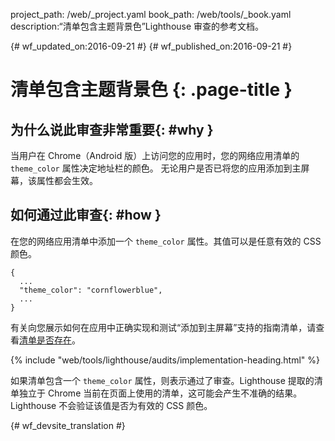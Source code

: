project_path: /web/_project.yaml
book_path: /web/tools/_book.yaml
description:“清单包含主题背景色”Lighthouse 审查的参考文档。

{# wf_updated_on:2016-09-21 #}
{# wf_published_on:2016-09-21 #}

# 清单包含主题背景色 {: .page-title }

## 为什么说此审查非常重要{: #why }

当用户在 Chrome（Android 版）上访问您的应用时，您的网络应用清单的 `theme_color` 属性决定地址栏的颜色。
无论用户是否已将您的应用添加到主屏幕，该属性都会生效。


## 如何通过此审查{: #how }

在您的网络应用清单中添加一个 `theme_color` 属性。其值可以是任意有效的 CSS 颜色。


    {
      ...
      "theme_color": "cornflowerblue",
      ...
    }

有关向您展示如何在应用中正确实现和测试“添加到主屏幕”支持的指南清单，请查看[清单是否存在](manifest-exists#how)。



{% include "web/tools/lighthouse/audits/implementation-heading.html" %}

如果清单包含一个 `theme_color` 属性，则表示通过了审查。Lighthouse 提取的清单独立于 Chrome 当前在页面上使用的清单，这可能会产生不准确的结果。Lighthouse 不会验证该值是否为有效的 CSS 颜色。



{# wf_devsite_translation #}
